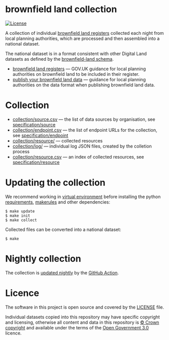 # brownfield land collection

[![License](https://img.shields.io/github/license/mashape/apistatus.svg)](https://github.com/digital-land/brownfield-land/blob/master/LICENSE)

A collection of individual [brownfield land registers](https://www.gov.uk/guidance/brownfield-land-registers) collected each night from local planning authorities, which are processed and then assembled into a national dataset.

The national dataset is in a format consistent with other Digital Land datasets as defined by the [brownfield-land schema](https://digital-land.github.io/specification/schema/brownfield-land/).

* [brownfield land registers](https://www.gov.uk/guidance/brownfield-land-registers) — GOV.UK guidance for local planning authorities on brownfield land to be included in their register.
* [publish your brownfield land data](https://www.gov.uk/government/publications/brownfield-land-registers-data-standard/publish-your-brownfield-land-data) — guidance for local planning authorities on the data format when publishing brownfield land data.

# Collection

* [collection/source.csv](collection/source.csv) — the list of data sources by organisation, see [specification/source](https://digital-land.github.io/specification/schema/source/)
* [collection/endpoint.csv](collection/endpoint.csv) — the list of endpoint URLs for the collection, see [specification/endpoint](https://digital-land.github.io/specification/schema/endpoint)
* [collection/resource/](collection/resource/) — collected resources
* [collection/log/](collection/log/) — individual log JSON files, created by the colletion process
* [collection/resource.csv](collection/resource.csv) — an index of collected resources, see [specification/resource](https://digital-land.github.io/specification/schema/resource)

# Updating the collection

We recommend working in [virtual environment](http://docs.python-guide.org/en/latest/dev/virtualenvs/) before installing the python [requirements](requirements.txt), [makerules](https://github.com/digital-land/makerules) and other dependencies:

    $ make update
    $ make init
    $ make collect

Collected files can be converted into a national dataset:

    $ make

# Nightly collection

The collection is [updated nightly](https://github.com/digital-land/brownfield-land-collection/actions) by the [GitHub Action](.github/workflows/run.yml).

# Licence

The software in this project is open source and covered by the [LICENSE](LICENSE) file.

Individual datasets copied into this repository may have specific copyright and licensing, otherwise all content and data in this repository is
[© Crown copyright](http://www.nationalarchives.gov.uk/information-management/re-using-public-sector-information/copyright-and-re-use/crown-copyright/)
and available under the terms of the [Open Government 3.0](https://www.nationalarchives.gov.uk/doc/open-government-licence/version/3/) licence.
